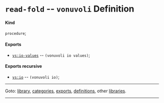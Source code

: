 

<a id='definition__vonuvoli__read-fold'></a>

# `read-fold` -- `vonuvoli` Definition


<a id='definition__vonuvoli__read-fold__kind'></a>

#### Kind

`procedure`;


<a id='definition__vonuvoli__read-fold__exports'></a>

#### Exports

 * [`vs:io-values`](../../vonuvoli/exports/vs_3a_io-values.md#export__vonuvoli__vs_3a_io-values) -- `(vonuvoli io values)`;


<a id='definition__vonuvoli__read-fold__exports-recursive'></a>

#### Exports recursive

 * [`vs:io`](../../vonuvoli/exports/vs_3a_io.md#export__vonuvoli__vs_3a_io) -- `(vonuvoli io)`;

----

Goto: [library](../../vonuvoli/_index.md#library__vonuvoli), [categories](../../vonuvoli/categories/_index.md#toc__vonuvoli__categories), [exports](../../vonuvoli/exports/_index.md#toc__vonuvoli__exports), [definitions](../../vonuvoli/definitions/_index.md#toc__vonuvoli__definitions), other [libraries](../../_libraries.md#toc__libraries).

----

